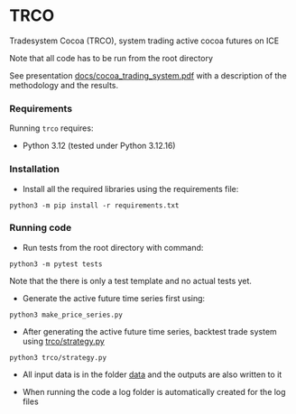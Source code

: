 TRCO
=====

Tradesystem Cocoa (TRCO), system trading active cocoa futures on ICE

Note that all code has to be run from the root directory 

See presentation [docs/cocoa\_trading\_system.pdf](docs/cocoa_trading_system.pdf) with a description of the methodology and the results.


### Requirements

Running `trco` requires:

* Python 3.12 (tested under Python 3.12.16)

### Installation
* Install all the required libraries using the requirements file:
```console
python3 -m pip install -r requirements.txt
```

### Running code
* Run tests from the root directory with command:
```console
python3 -m pytest tests
```
Note that the there is only a test template and no actual tests yet.

* Generate the active future time series first using:
```console
python3 make_price_series.py 
```
* After generating the active future time series, backtest trade system using [trco/strategy.py](trco/strategy.py) 
```console
python3 trco/strategy.py 
```

* All input data is in the folder [data](data) and the outputs are also written to it

* When running the code a log folder is automatically created for the log files
